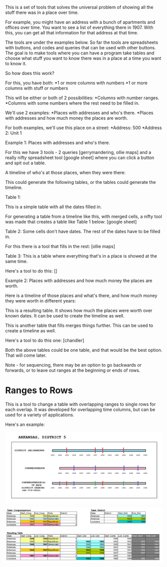 This is a set of tools that solves the universal problem of showing all the stuff there was in a place over time.

For example, you might have an address with a bunch of apartments and offices over time. You want to see a list of everything there in 1907. With this, you can get all that information for that address at that time.
 
The tools are under the examples below. So far the tools are spreadsheets with buttons, and codes and queries that can be used with other buttons. The goal is to make tools where you can have a program take tables and choose what stuff you want to know there was in a place at a time you want to know it.
 
So how does this work?

For this, you have both:
*1 or more columns with numbers
*1 or more columns with stuff or numbers

This will be either or both of 2 possibilities:
*Columns with number ranges.
*Columns with some numbers where the rest need to be filled in.



We'll use 2 examples:
*Places with addresses and who's there.
*Places with addresses and how much money the places are worth.

For both examples, we'll use this place on a street:
*Address: 500
*Address 2: Unit 1

Example 1:
Places with addresses and who's there.

For this we have 3 tools - 2 queries [gerrymandering, ollie maps] and a really nifty spreadsheet tool [google sheet] where you can click a button and spit out a table.

A timeline of who's at those places, when they were there:

This could generate the following tables, or the tables could generate the timeline.
 


Table 1:

This is a simple table with all the dates filled in.

For generating a table from a timeline like this, with merged cells, a nifty tool was made that creates a table like Table 1 below:
[google sheet]

Table 2:
Some cells don't have dates.
The rest of the dates have to be filled in.

For this there is a tool that fills in the rest:
[ollie maps]

Table 3:
This is a table where everything that's in a place is showed at the same time.
 
Here's a tool to do this:
[]


Example 2:
Places with addresses and how much money the places are worth.

Here is a timeline of those places and what's there, and how much money they were worth in different years:
 
This is a resulting table. It shows how much the places were worth over known dates. It can be used to create the timeline as well.

This is another table that fills merges things further. This can be used to create a timeline as well.
 
Here's a tool to do this one:
[chandler]



Both the above tables could be one table, and that would be the best option. That will come later.

 
Note - for sequencing, there may be an option to go backwards or forwards, or to leave out ranges at the beginning or ends of rows.



















# Ranges to Rows
This is a tool to change a table with overlapping ranges to single rows for each overlap. It was developed for overlapping time columns, but can be used for a variety of applications.

Here's an example:


![Alt text](congressperson_district_example.png?raw=true "Title")



![Alt text](table_result_1.png?raw=true "Title")
